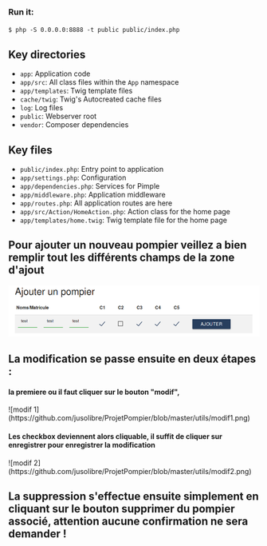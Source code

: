 ### Run it:

`$ php -S 0.0.0.0:8888 -t public public/index.php`

## Key directories

* `app`: Application code
* `app/src`: All class files within the `App` namespace
* `app/templates`: Twig template files
* `cache/twig`: Twig's Autocreated cache files
* `log`: Log files
* `public`: Webserver root
* `vendor`: Composer dependencies

## Key files

* `public/index.php`: Entry point to application
* `app/settings.php`: Configuration
* `app/dependencies.php`: Services for Pimple
* `app/middleware.php`: Application middleware
* `app/routes.php`: All application routes are here
* `app/src/Action/HomeAction.php`: Action class for the home page
* `app/templates/home.twig`: Twig template file for the home page

<h2>Pour ajouter un nouveau pompier veillez a bien remplir tout les différents champs de la zone d'ajout</h2>

![add image](https://github.com/jusolibre/ProjetPompier/blob/master/utils/add.png)


<h2>La modification se passe ensuite en deux étapes : </h2>

<h4>la premiere ou il faut cliquer sur le bouton "modif",</h4>
![modif 1](https://github.com/jusolibre/ProjetPompier/blob/master/utils/modif1.png)

<h4>Les checkbox deviennent alors cliquable, il suffit de cliquer sur enregistrer pour enregistrer la modification</h4>
![modif 2](https://github.com/jusolibre/ProjetPompier/blob/master/utils/modif2.png)


<h2>La suppression s'effectue ensuite simplement en cliquant sur le bouton supprimer du pompier associé, attention aucune confirmation ne sera demander !  </h2>

